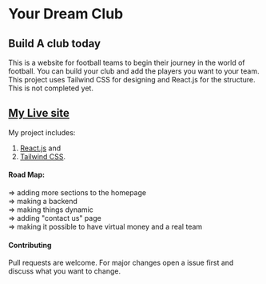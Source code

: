 # Your Dream Club

## Build A club today

This is a website for football teams to begin their journey in the world of football. You can build your club and add the players you want to your team. This project uses Tailwind CSS for designing and React.js for the structure. This is not completed yet.

## [My Live site]()

My project includes:

1. [React.js](https://reactjs.org/) and
2. [Tailwind CSS](https://tailwindcss.com/).

#### Road Map:

=> adding more sections to the homepage\
=> making a backend\
=> making things dynamic\
=> adding "contact us" page\
=> making it possible to have virtual money and a real team

#### Contributing

Pull requests are welcome. For major changes open a issue first and discuss what you want to change.
